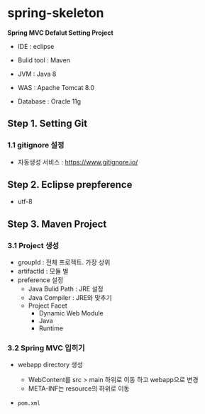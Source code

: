 # spring-skeleton

**Spring MVC Defalut Setting Project**

- IDE : eclipse

- Bulid tool : Maven

- JVM : Java 8

- WAS : Apache Tomcat 8.0

- Database : Oracle 11g

  

## Step 1. Setting Git

### 1.1 gitignore 설정

- 자동생성 서비스 : https://www.gitignore.io/



## Step 2.  Eclipse prepference

- utf-8

  

## Step 3. Maven Project

### 3.1 Project 생성
- groupId : 전체 프로젝트. 가장 상위
- artifactId : 모듈 별
- preference 설정
  - Java Bulid Path : JRE 설정
  - Java Compiler : JRE와 맞추기
  - Project Facet
     - Dynamic Web Module 
     - Java
     - Runtime
  

### 3.2 Spring MVC 입히기
- webapp directory 생성
  
  - WebContent를 src > main 하위로 이동 하고 webapp으로 변경
  - META-INF는 resource의 하위로 이동
  
- `pom.xml`
  
  ```xml
  
  ```


